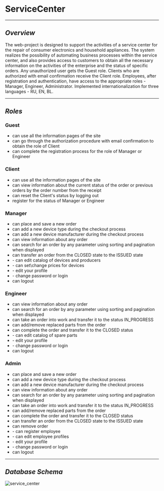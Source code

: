 # ServiceCenter

***

## ***Overview***

The web-project is designed to support the activities of a service center for the repair of consumer electronics and
household appliances. The system realizes the possibility of automating business processes within the service center,
and also provides access to customers to obtain all the necessary information on the activities of the enterprise and
the status of specific orders. Any unauthorized user gets the Guest role. Clients who are authorized with email
confirmation receive the Client role. Employees, after registration and authentication, have access to the appropriate
roles - Manager, Engineer, Administrator. Implemented internationalization for three languages - RU, EN, BL.
***

## ***Roles***

### **Guest**

* can use all the information pages of the site
* can go through the authorization procedure with email confirmation to obtain the role of Client
* can complete the registration process for the role of Manager or Engineer

### **Client**

* can use all the information pages of the site
* can view information about the current status of the order or previous orders by the order number from the receipt
* can reset the Client's status by logging out
* register for the status of Manager or Engineer

### **Manager**

* can place and save a new order
* can add a new device type during the checkout process
* can add a new device manufacturer during the checkout process
* can view information about any order
* can search for an order by any parameter using sorting and pagination when displayed
* can transfer an order from the CLOSED state to the ISSUED state
* \- can edit catalog of devices and producers
* \- can set\change prices for devices
* \- edit your profile
* \- change password or login
* can logout

### **Engineer**

* can view information about any order
* can search for an order by any parameter using sorting and pagination when displayed
* can take an order into work and transfer it to the status IN_PROGRESS
* can add/remove replaced parts from the order
* can complete the order and transfer it to the CLOSED status
* \- can edit catalog of spare parts
* \- edit your profile
* \- change password or login
* can logout

### **Admin**

* can place and save a new order
* can add a new device type during the checkout process
* can add a new device manufacturer during the checkout process
* can view information about any order
* can search for an order by any parameter using sorting and pagination when displayed
* can take an order into work and transfer it to the status IN_PROGRESS
* can add/remove replaced parts from the order
* can complete the order and transfer it to the CLOSED status
* can transfer an order from the CLOSED state to the ISSUED state
* can remove order
* \- can register employee
* \- can edit employee profiles
* \- edit your profile
* \- change password or login
* can logout

***

## ***Database Schema***

![service_сenter](https://user-images.githubusercontent.com/49836555/147941621-2943abc4-8735-4b05-abc5-537dcb44d2ec.png)
